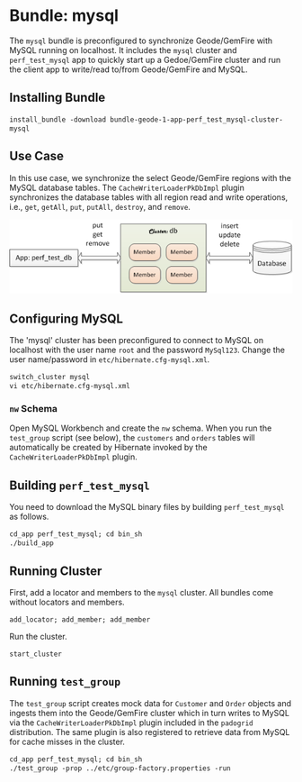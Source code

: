 # Bundle: mysql

The `mysql` bundle is preconfigured to synchronize Geode/GemFire with MySQL running on localhost. It includes the `mysql` cluster and `perf_test_mysql` app to quickly start up a Gedoe/GemFire cluster and run the client app to write/read to/from Geode/GemFire and MySQL.

## Installing Bundle

```console
install_bundle -download bundle-geode-1-app-perf_test_mysql-cluster-mysql
```

## Use Case

In this use case, we synchronize the select Geode/GemFire regions with the MySQL database tables. The `CacheWriterLoaderPkDbImpl` plugin synchronizes the database tables with all region read and write operations, i.e., `get`, `getAll`, `put`, `putAll`, `destroy`, and `remove`.

![DB Sync Diagram](/images/db-sync.png)

## Configuring MySQL

The 'mysql' cluster has been preconfigured to connect to MySQL on localhost with the user name `root` and the password `MySql123`. Change the user name/password in `etc/hibernate.cfg-mysql.xml`.

```console
switch_cluster mysql
vi etc/hibernate.cfg-mysql.xml
```

### `nw` Schema

Open MySQL Workbench and create the `nw` schema. When you run the `test_group` script (see below), the `customers` and `orders` tables will automatically be created by Hibernate invoked by the `CacheWriterLoaderPkDbImpl` plugin.

## Building `perf_test_mysql`

You need to download the MySQL binary files by building `perf_test_mysql` as follows.

```console
cd_app perf_test_mysql; cd bin_sh
./build_app
```

## Running Cluster

First, add a locator and members to the `mysql` cluster. All bundles come without locators and members.

```console
add_locator; add_member; add_member
```

Run the cluster.

```console
start_cluster
```

## Running `test_group`

The `test_group` script creates mock data for `Customer` and `Order` objects and ingests them into the Geode/GemFire cluster which in turn writes to MySQL via the `CacheWriterLoaderPkDbImpl` plugin included in the `padogrid` distribution. The same plugin is also registered to retrieve data from MySQL for cache misses in the cluster.

```console
cd_app perf_test_mysql; cd bin_sh
./test_group -prop ../etc/group-factory.properties -run
```
